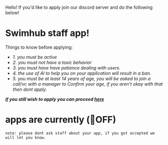 Hello! If you'd like to apply join our discord server and do the following below!
# Swimhub staff app!
Things to know before applying:

- *1. you must be active*
- *2. you must not have a toxic behavior*
- *3. you must have have patience dealing with users.*
- *4. the use of AI to help you on your application will result in a ban.*
- *5. you must be at least 14 years of age, you will be asked to join a call/vc with a manager to Confirm your age, if you aren't okay with that then dont apply.*


***if you still wish to apply you can proceed [here](https://docs.google.com/forms/d/e/1FAIpQLSfwjCp8Uff6BN3UB9GZgdX7JCMlYWxpRdJw42CexsmmnkLIww/viewform)***

# apps are currently (🔴OFF)

```note: please dont ask staff about your app, if you got accepted we will let you know.```
